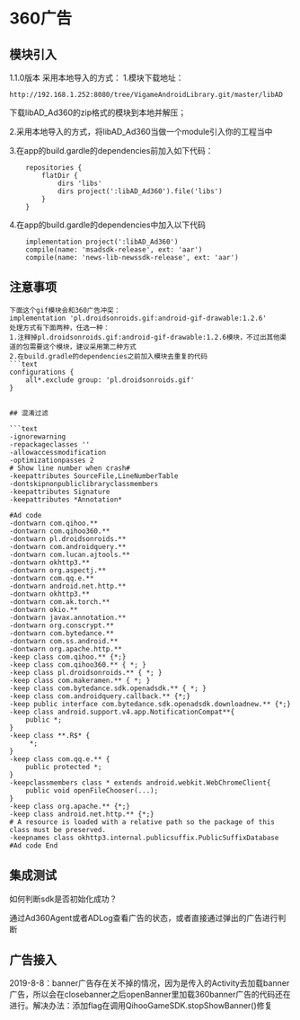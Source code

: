 # 360广告

## 模块引入

1.1.0版本 采用本地导入的方式： 1.模块下载地址：

```text
http://192.168.1.252:8080/tree/VigameAndroidLibrary.git/master/libAD
```

下载libAD\_Ad360的zip格式的模块到本地并解压；

2.采用本地导入的方式，将libAD\_Ad360当做一个module引入你的工程当中

3.在app的build.gardle的dependencies前加入如下代码：

```text
    repositories {
        flatDir {
            dirs 'libs'
            dirs project(':libAD_Ad360').file('libs')
        }
    }
```

4.在app的build.gardle的dependencies中加入以下代码

```text
    implementation project(':libAD_Ad360')
    compile(name: 'msadsdk-release', ext: 'aar')
    compile(name: 'news-lib-newssdk-release', ext: 'aar')
```

## 注意事项

```text
下面这个gif模块会和360广告冲突：
implementation 'pl.droidsonroids.gif:android-gif-drawable:1.2.6'
处理方式有下面两种，任选一种：
1.注释掉pl.droidsonroids.gif:android-gif-drawable:1.2.6模块，不过出其他渠道的包需要这个模块，建议采用第二种方式
2.在build.gradle的dependencies之前加入模块去重复的代码
```text
configurations {
    all*.exclude group: 'pl.droidsonroids.gif'
}
```
```

## 混淆过滤

```text
-ignorewarning
-repackageclasses ''
-allowaccessmodification
-optimizationpasses 2
# Show line number when crash#
-keepattributes SourceFile,LineNumberTable
-dontskipnonpubliclibraryclassmembers
-keepattributes Signature
-keepattributes *Annotation*

#Ad code
-dontwarn com.qihoo.**
-dontwarn com.qihoo360.**
-dontwarn pl.droidsonroids.**
-dontwarn com.androidquery.**
-dontwarn com.lucan.ajtools.**
-dontwarn okhttp3.**
-dontwarn org.aspectj.**
-dontwarn com.qq.e.**
-dontwarn android.net.http.**
-dontwarn okhttp3.**
-dontwarn com.ak.torch.**
-dontwarn okio.**
-dontwarn javax.annotation.**
-dontwarn org.conscrypt.**
-dontwarn com.bytedance.**
-dontwarn com.ss.android.**
-dontwarn org.apache.http.**
-keep class com.qihoo.** {*;}
-keep class com.qihoo360.** { *; }
-keep class pl.droidsonroids.** { *; }
-keep class com.makeramen.** { *; }
-keep class com.bytedance.sdk.openadsdk.** { *; }
-keep class com.androidquery.callback.** {*;}
-keep public interface com.bytedance.sdk.openadsdk.downloadnew.** {*;}
-keep class android.support.v4.app.NotificationCompat**{
    public *;
}
-keep class **.R$* {
     *;
}
-keep class com.qq.e.** {
    public protected *;
}
-keepclassmembers class * extends android.webkit.WebChromeClient{
    public void openFileChooser(...);
}
-keep class org.apache.** {*;}
-keep class android.net.http.** {*;}
# A resource is loaded with a relative path so the package of this class must be preserved.
-keepnames class okhttp3.internal.publicsuffix.PublicSuffixDatabase
#Ad code End
```

## 集成测试

如何判断sdk是否初始化成功？

通过Ad360Agent或者ADLog查看广告的状态，或者直接通过弹出的广告进行判断

## 广告接入

2019-8-8：banner广告存在关不掉的情况，因为是传入的Activity去加载banner广告，所以会在closebanner之后openBanner里加载360banner广告的代码还在进行。解决办法：添加flag在调用QihooGameSDK.stopShowBanner\(\)修复

